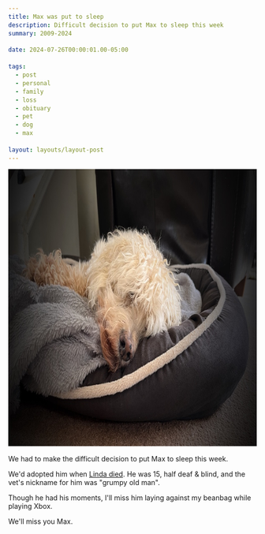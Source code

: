 ```yaml
---
title: Max was put to sleep
description: Difficult decision to put Max to sleep this week
summary: 2009-2024

date: 2024-07-26T00:00:01.00-05:00

tags:
  - post
  - personal
  - family
  - loss
  - obituary
  - pet
  - dog
  - max

layout: layouts/layout-post
---
```


<img class="img-border" src="/img/2024-07-26-rip-max.jpeg" width="1000" height="562" alt="Samll dog laying in bed, looking at camera" />

We had to make the difficult decision to put Max to sleep this week.

We'd adopted him when <a href="/posts/2023-12-07-my-mother-in-law-died/" title="">Linda died</a>. He was 15, half deaf & blind, and the vet's nickname for him was "grumpy old man".

Though he had his moments, I'll miss him laying against my beanbag while playing Xbox.

We'll miss you Max.